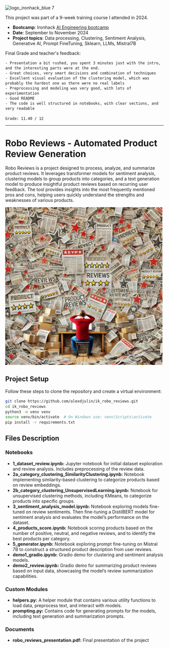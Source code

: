 ![logo_ironhack_blue 7](https://user-images.githubusercontent.com/23629340/40541063-a07a0a8a-601a-11e8-91b5-2f13e4e6b441.png)

This project was part of a 9-week training course I attended in 2024.
- **Bootcamp**: Ironhack [AI Engineering bootcamp](https://www.ironhack.com/de-en/artificial-intelligence/remote)
- **Date**: September to November 2024
- **Project topics**: Data processing, Clustering, Sentiment Analysis, Generative AI, Prompt FineTuning, Sklearn, LLMs, Mistral7B

Final Grade and teacher's feedback:
```
- Presentation a bit rushed, you spent 3 minutes just with the intro, and the interesting parts were at the end.
- Great choices, very smart decisions and combination of techniques
- Excellent visual evaluation of the clustering model, which was probably the hardest one as there were no real labels
- Preprocessing and modeling was very good, with lots of experimentation
- Good README
- The code is well structured in notebooks, with clear sections, and very readable

Grade: 11.40 / 12
```

----

# Robo Reviews - Automated Product Review Generation

Robo Reviews is a project designed to process, analyze, and summarize product reviews. It leverages transformer models for sentiment analysis, clustering models to group products into categories, and a text generation model to produce insightful product reviews based on recurring user feedback. The tool provides insights into the most frequently mentioned pros and cons, helping users quickly understand the strengths and weaknesses of various products.

<img src="readme/robo_reviews.png" width=500>

## Project Setup
Follow these steps to clone the repository and create a virtual environment:

```bash
git clone https://github.com/alexdjulin/ik_robo_reviews.git
cd ik_robo_reviews
python3 -m venv venv
source venv/bin/activate  # On Windows use: venv\Scripts\activate
pip install -r requirements.txt
```

## Files Description

### Notebooks
- **1_dataset_review.ipynb:** Jupyter notebook for initial dataset exploration and review analysis. Includes preprocessing of the review data.
- **2a_category_clustering_SimilarityClustering.ipynb:** Notebook implementing similarity-based clustering to categorize products based on review embeddings.
- **2b_category_clustering_UnsupervisedLearning.ipynb:** Notebook for unsupervised clustering methods, including KMeans, to categorize products into specific groups.
- **3_sentiment_analysis_model.ipynb:** Notebook exploring models fine-tuned on review sentiments. Then fine-tuning a DistilBERT model for sentiment analysis and evaluates the model’s performance on the dataset.
- **4_products_score.ipynb:** Notebook scoring products based on the number of positive, neutral, and negative reviews, and to identify the best products per category.
- **5_generator.ipynb:** Notebook exploring prompt fine-tuning on Mistral 7B to construct a structured product description from user reviews.
- **demo1_gradio.ipynb:** Gradio demo for clustering and sentiment analysis models.
- **demo2_review.ipynb:** Gradio demo for summarizing product reviews based on input data, showcasing the model’s review summarization capabilities.

### Custom Modules
- **helpers.py:** A helper module that contains various utility functions to load data, preprocess text, and interact with models.
- **prompting.py:** Contains code for generating prompts for the models, including text generation and summarization prompts.

### Documents
- **robo_reviews_presentation.pdf:** Final presentation of the project